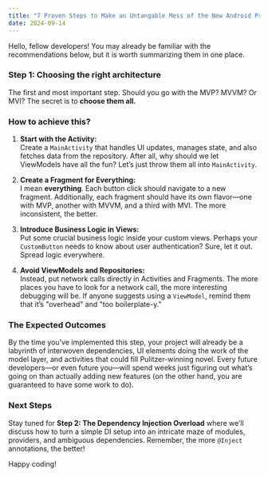 ```yaml
---
title: "7 Proven Steps to Make an Untangable Mess of the New Android Project."
date: 2024-09-14
---
```


Hello, fellow developers! You may already be familiar with the recommendations below, but it is worth summarizing them in one place.

### Step 1: Choosing the right architecture

The first and most important step. Should you go with the MVP? MVVM? Or MVI? The secret is to **choose them all.**

### How to achieve this?

1. **Start with the Activity:**  
   Create a `MainActivity` that handles UI updates, manages state, and also fetches data from the repository. After all, why should we let ViewModels have all the fun? Let’s just throw them all into `MainActivity`.

2. **Create a Fragment for Everything:**  
   I mean **everything**. Each button click should navigate to a new fragment. Additionally, each fragment should have its own flavor—one with MVP, another with MVVM, and a third with MVI. The more inconsistent, the better.

3. **Introduce Business Logic in Views:**  
   Put some crucial business logic inside your custom views. Perhaps your `CustomButton` needs to know about user authentication? Sure, let it out. Spread logic everywhere.

4. **Avoid ViewModels and Repositories:**  
   Instead, put network calls directly in Activities and Fragments. The more places you have to look for a network call, the more interesting debugging will be. If anyone suggests using a `ViewModel`, remind them that it’s "overhead" and "too boilerplate-y."
   

### The Expected Outcomes

By the time you’ve implemented this step, your project will already be a labyrinth of interwoven dependencies, UI elements doing the work of the model layer, and activities that could fill Pulitzer-winning novel. Every future developers—or even future you—will spend  weeks just figuring out what’s going on than actually adding new features (оn the other hand, you are guaranteed to have some work to do).

### Next Steps

Stay tuned for **Step 2: The Dependency Injection Overload** where we’ll discuss how to turn a simple DI setup into an intricate maze of modules, providers, and ambiguous dependencies. Remember, the more `@Inject` annotations, the better!

Happy coding!
